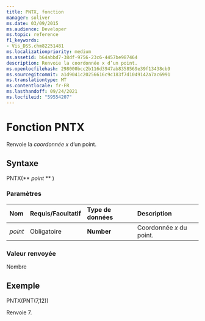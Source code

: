 ```yaml
---
title: PNTX, fonction
manager: soliver
ms.date: 03/09/2015
ms.audience: Developer
ms.topic: reference
f1_keywords:
- Vis_DSS.chm82251481
ms.localizationpriority: medium
ms.assetid: b64abbd7-38df-9756-23c6-4457be987464
description: Renvoie la coordonnée x d’un point.
ms.openlocfilehash: 298000bcc2b116d3947ab8358569e39f13438cb9
ms.sourcegitcommit: a1d9041c20256616c9c183f7d1049142a7ac6991
ms.translationtype: MT
ms.contentlocale: fr-FR
ms.lasthandoff: 09/24/2021
ms.locfileid: "59554207"
---
```

# <a name="pntx-function"></a>Fonction PNTX

Renvoie la  _coordonnée x_ d’un point.
  
## <a name="syntax"></a>Syntaxe

PNTX(** *point* ** ) 
  
### <a name="parameters"></a>Paramètres

|**Nom**|**Requis/Facultatif**|**Type de données**|**Description**|
|:-----|:-----|:-----|:-----|
| _point_ <br/> |Obligatoire  <br/> |**Number** <br/> |Coordonnée  _x_ du point.  <br/> |
   
### <a name="return-value"></a>Valeur renvoyée

Nombre
  
## <a name="example"></a>Exemple

PNTX(PNT(7,12)) 
  
Renvoie 7. 
  

